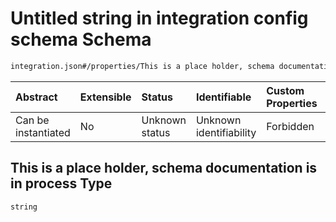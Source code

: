 # Untitled string in integration config schema Schema

```txt
integration.json#/properties/This is a place holder, schema documentation is in process
```



| Abstract            | Extensible | Status         | Identifiable            | Custom Properties | Additional Properties | Access Restrictions | Defined In                                                           |
| :------------------ | :--------- | :------------- | :---------------------- | :---------------- | :-------------------- | :------------------ | :------------------------------------------------------------------- |
| Can be instantiated | No         | Unknown status | Unknown identifiability | Forbidden         | Allowed               | none                | [integration.json\*](../out/integration.json "open original schema") |

## This is a place holder, schema documentation is in process Type

`string`
